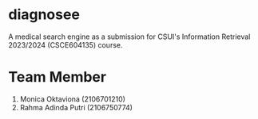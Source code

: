 # diagnosee
A medical search engine as a submission for CSUI's Information Retrieval 2023/2024 (CSCE604135) course.

# Team Member
1. Monica Oktaviona (2106701210)
2. Rahma Adinda Putri  (2106750774)
